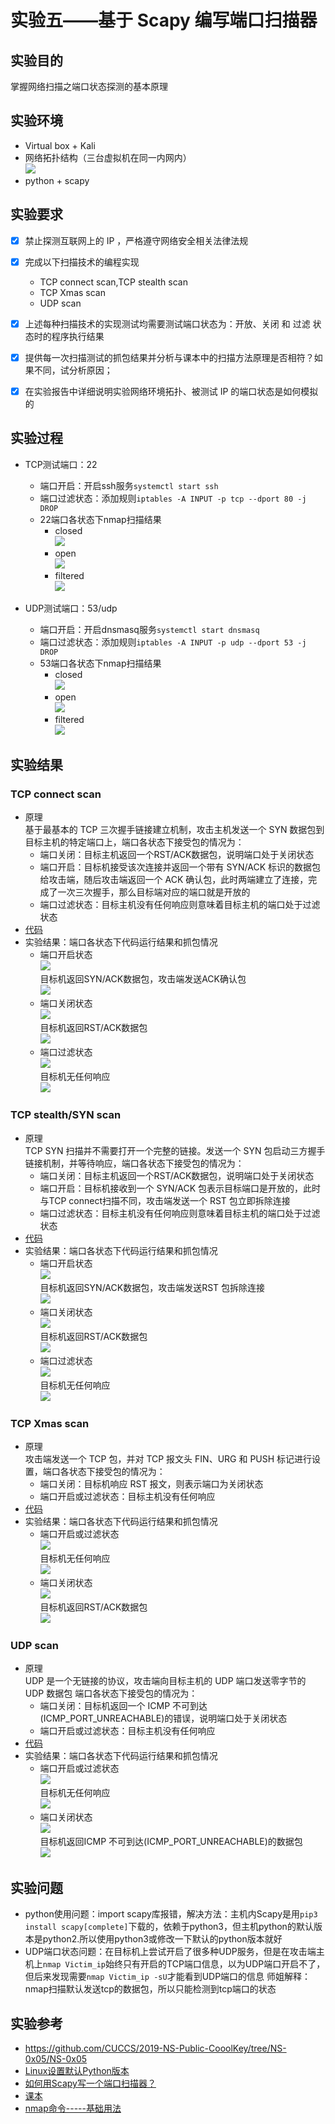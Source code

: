 # 实验五——基于 Scapy 编写端口扫描器
## 实验目的
掌握网络扫描之端口状态探测的基本原理
## 实验环境
+ Virtual box + Kali
+ 网络拓扑结构（三台虚拟机在同一内网内）      
![](img/Network_topo.png)
+ python + scapy

## 实验要求
  + [x] 禁止探测互联网上的 IP ，严格遵守网络安全相关法律法规
+ [x] 完成以下扫描技术的编程实现
	+ TCP connect scan,TCP stealth scan
	+ TCP Xmas scan 
	+ UDP scan

+ [x] 上述每种扫描技术的实现测试均需要测试端口状态为：开放、关闭 和 过滤 状态时的程序执行结果
+ [x] 提供每一次扫描测试的抓包结果并分析与课本中的扫描方法原理是否相符？如果不同，试分析原因；
+ [x] 在实验报告中详细说明实验网络环境拓扑、被测试 IP 的端口状态是如何模拟的

## 实验过程
+ TCP测试端口：22
  + 端口开启：开启ssh服务`systemctl start ssh`
  + 端口过滤状态：添加规则`iptables -A INPUT -p tcp --dport 80 -j DROP`
  + 22端口各状态下nmap扫描结果
    + closed     
      ![](img/p22_closed.png)
    + open      
          ![](img/p22_open.png)
    + filtered        
          ![](img/p22_filtered.png) 

+ UDP测试端口：53/udp
  + 端口开启：开启dnsmasq服务`systemctl start dnsmasq`
  + 端口过滤状态：添加规则`iptables -A INPUT -p udp --dport 53 -j DROP`
  + 53端口各状态下nmap扫描结果
    + closed       
    ![](img/p53_closed.png)
    + open       
    ![](img/p53_open.png)
    + filtered      
    ![](img/p53_filtered.png) 

## 实验结果
### TCP connect scan
+ 原理       
  基于最基本的 TCP 三次握手链接建立机制，攻击主机发送一个 SYN 数据包到目标主机的特定端口上，端口各状态下接受包的情况为：
  + 端口关闭：目标主机返回一个RST/ACK数据包，说明端口处于关闭状态
  + 端口开启：目标机接受该次连接并返回一个带有 SYN/ACK 标识的数据包给攻击端，随后攻击端返回一个 ACK 确认包，此时两端建立了连接，完成了一次三次握手，那么目标端对应的端口就是开放的
  + 端口过滤状态：目标主机没有任何响应则意味着目标主机的端口处于过滤状态
+ [代码](script/tcp_connect.py)
+ 实验结果：端口各状态下代码运行结果和抓包情况
  + 端口开启状态          
  ![](img/tcp_con_22_open_ter.png)         
  目标机返回SYN/ACK数据包，攻击端发送ACK确认包       
  ![](img/tcp_con_22_open_wirsk.png)           
  + 端口关闭状态      
  ![](img/tcp_con_22_closed_ter.png)             
  目标机返回RST/ACK数据包        
  ![](img/tcp_con_22_closed_wirsk.png)          
  + 端口过滤状态            
  ![](img/tcp_con_22_filtered_ter.png)          
  目标机无任何响应        
  ![](img/tcp_con_22_filtered_wirsk.png)         

### TCP stealth/SYN scan
+ 原理     
  TCP SYN 扫描并不需要打开一个完整的链接。发送一个 SYN 包启动三方握手链接机制，并等待响应，端口各状态下接受包的情况为：
  + 端口关闭：目标主机返回一个RST/ACK数据包，说明端口处于关闭状态
  + 端口开启：目标机接收到一个 SYN/ACK 包表示目标端口是开放的，此时与TCP connect扫描不同，攻击端发送一个 RST 包立即拆除连接
  + 端口过滤状态：目标主机没有任何响应则意味着目标主机的端口处于过滤状态
+ [代码](script/tcp_syn.py)
+ 实验结果：端口各状态下代码运行结果和抓包情况
  + 端口开启状态         
	![](img/tcp_syn_22_open_ter.png)            
	目标机返回SYN/ACK数据包，攻击端发送RST 包拆除连接        
	![](img/tcp_syn_22_open_wirsk.png)         
  + 端口关闭状态       
	![](img/tcp_con_22_closed_ter.png)        
	目标机返回RST/ACK数据包       
	![](img/tcp_con_22_closed_wirsk.png)       
  + 端口过滤状态        
	![](img/tcp_con_22_filtered_ter.png)           
	目标机无任何响应          
	![](img/tcp_con_22_filtered_wirsk.png)         

### TCP Xmas scan
+ 原理     
  攻击端发送一个 TCP 包，并对 TCP 报文头 FIN、URG 和 PUSH 标记进行设置，端口各状态下接受包的情况为：
  + 端口关闭：目标机响应 RST 报文，则表示端口为关闭状态
  + 端口开启或过滤状态：目标主机没有任何响应
+ [代码](script/tcp_Xmas.py)
+ 实验结果：端口各状态下代码运行结果和抓包情况            
  + 端口开启或过滤状态                        
	![](img/tcp_Xmas_22_open_ter.png)          
	目标机无任何响应       
	![](img/tcp_Xmas_22_open_wirsk.png)     
  + 端口关闭状态           
	![](img/tcp_Xmas_22_closed_ter.png)        
	目标机返回RST/ACK数据包       
	![](img/tcp_Xmas_22_closed_wirsk.png)                
  
### UDP scan  
+ 原理     
  UDP 是一个无链接的协议，攻击端向目标主机的 UDP 端口发送零字节的 UDP 数据包
  端口各状态下接受包的情况为：
  + 端口关闭：目标机返回一个 ICMP 不可到达(ICMP_PORT_UNREACHABLE)的错误，说明端口处于关闭状态
  + 端口开启或过滤状态：目标主机没有任何响应
+ [代码](script/udp.py)
+ 实验结果：端口各状态下代码运行结果和抓包情况
  + 端口开启或过滤状态            
	![](img/udp_53_filtered_ter.png)             
	目标机无任何响应           
	![](img/udp_53_filtered_wirsk.png)         
  + 端口关闭状态           
	![](img/udp_53_closed_ter.png)                 
	目标机返回ICMP 不可到达(ICMP_PORT_UNREACHABLE)的数据包           
	![](img/udp_53_closed_wirsk.png)             

## 实验问题
+ python使用问题：import scapy库报错，解决方法：主机内Scapy是用`pip3 install scapy[complete]`下载的，依赖于python3，但主机python的默认版本是python2.所以使用python3或修改一下默认的python版本就好
+ UDP端口状态问题：在目标机上尝试开启了很多种UDP服务，但是在攻击端主机上`nmap Victim_ip`始终只有开启的TCP端口信息，以为UDP端口开启不了，但后来发现需要`nmap Victim_ip -sU`才能看到UDP端口的信息
师姐解释：nmap扫描默认发送tcp的数据包，所以只能检测到tcp端口的状态

## 实验参考
+ https://github.com/CUCCS/2019-NS-Public-CooolKey/tree/NS-0x05/NS-0x05
+ [Linux设置默认Python版本](https://blog.csdn.net/Romance5201314/article/details/81667778)
+ [如何用Scapy写一个端口扫描器？](https://blog.csdn.net/think_ycx/article/details/50898096)
+ [课本](https://c4pr1c3.gitee.io/cuc-ns/chap0x05/main.html)
+ [nmap命令-----基础用法](https://www.cnblogs.com/nmap/p/6232207.html)
